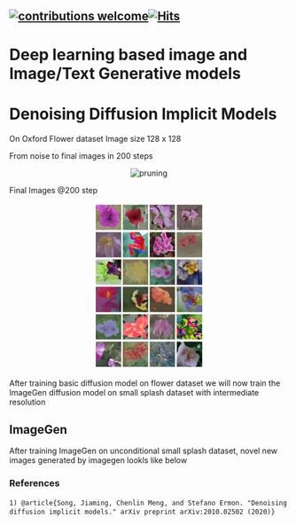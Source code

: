 
## [![contributions welcome](https://img.shields.io/badge/contributions-welcome-brightgreen.svg?style=flat)](https://github.com/Asad-Ismail/Diffusion_GenerativeModels/issues)[![Hits](https://hits.seeyoufarm.com/api/count/incr/badge.svg?url=https%3A%2F%2Fgithub.com%2FAsad-Ismail%2FDiffusion_GenerativeModels&count_bg=%2379C83D&title_bg=%23555555&icon=&icon_color=%23E7E7E7&title=hits&edge_flat=false)](https://hits.seeyoufarm.com)

# Deep learning based image and Image/Text Generative models

# Denoising Diffusion Implicit Models
On Oxford Flower dataset
Image size 128 x 128
 
 From noise to final images in 200 steps
 
  <p align="center">
    <img src="images/flowers_gyf.gif" alt="pruning" />
  </p>
   <p align="center"> 
  
  Final Images @200 step
  
  <p align="center">
    <img src="images/flowers.png" alt="pruning",width="200" height="300"  />
  </p>
   <p align="center"> 

After training basic diffusion model on flower dataset we will now train the ImageGen diffusion model on small splash dataset with intermediate resolution
## ImageGen
After training ImageGen on unconditional small splash dataset, novel new images generated by imagegen lookls like below

### References
```
1) @article{Song, Jiaming, Chenlin Meng, and Stefano Ermon. "Denoising diffusion implicit models." arXiv preprint arXiv:2010.02502 (2020)}
